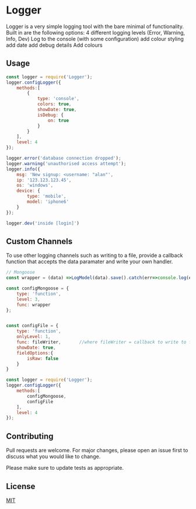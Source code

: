 # Logger
Logger is a very simple logging tool with the bare minimal of functionality. Built in are the following options:
4 different logging levels (Error, Warning, Info, Dev)
Log to the console (with some configuration)
add colour styling
add date
add debug details
Add colours

## Usage
```js
const logger = require('Logger');
logger.configLogger({
    methods:[
        {
            type: 'console',
            colors: true,
            showDate: true,
            isDebug: {
                on: true
            }
        }
    ], 
    level: 4
});

logger.error('database connection dropped');
logger.warning('unauthorised access attempt');
logger.info({
    msg: 'New signup: <username: "alan"',
    ip: '123.123.123.45',
    os: 'windows',
    device: {
        type: 'mobile',
        model: 'iphone6'
    }
});

logger.dev('inside [login]')
```

## Custom Channels
To use other logging channels such as writing to a file, provide a callback function that accepts the data paramater and write your own handler.

```js
// Mongoose
const wrapper = (data) =>LogModel(data).save().catch(err=>console.log(err));

const configMongoose = {
    type: 'function',
    level: 3,
    func: wrapper
};


const configFile = {
    type: 'function',
    onlyLevel: 1,
    func: fileWriter,       //where fileWriter = callback to write to file
    showDate: true,
    fieldOptions:{
        isRaw: false
    }
}

const logger = require('Logger');
logger.configLogger({
    methods:[
        configMongoose,
        configFile
    ], 
    level: 4
});
```

## Contributing
Pull requests are welcome. For major changes, please open an issue first to discuss what you would like to change.

Please make sure to update tests as appropriate.

## License
[MIT](https://choosealicense.com/licenses/mit/)